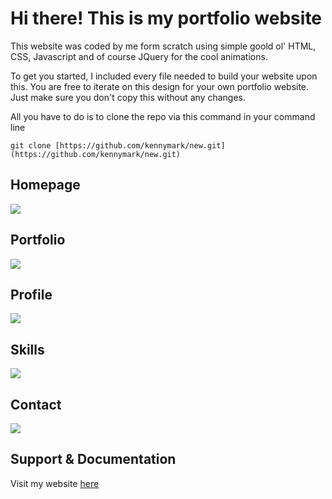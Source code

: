 

# Hi there! This is my portfolio website

This website was coded by me form scratch using simple goold ol' HTML, CSS, Javascript and of course JQuery for the cool animations.

To get you started, I included every file needed to build your website upon this. You are free to iterate on this design for your own portfolio website. Just make sure you don't copy this without any changes.

All you have to do is to clone the repo via this command in your command line

`git clone [https://github.com/kennymark/new.git](https://github.com/kennymark/new.git)`

## Homepage

![](https://static.notion-static.com/d3d870d1-dcf7-422a-862e-13ef42fc5689/Screen_Shot.jpg)

## Portfolio

![](https://static.notion-static.com/6a3137e7-7ba3-4e0d-870c-56cadf8e2796/Screen_Shot_1.jpg)

## Profile

![](https://static.notion-static.com/d9e02272-fc3e-4408-8a97-4e0033f52e78/Screen_Shot_2.jpg)

## Skills

![](https://static.notion-static.com/661bafb9-614a-4c01-b9ad-0cafb572411f/Screen_Shot_3.jpg)

## Contact

![](https://static.notion-static.com/dfbc0524-30ea-4f2b-b519-a77ef91b935e/Screen_Shot_4.jpg)

## Support & Documentation

Visit my website [here](http://www.kennymark.co.uk/new)

